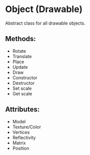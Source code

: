 Object (Drawable)
=================
Abstract class for all drawable objects.

Methods:
--------
  * Rotate
  * Translate
  * Place
  * Update
  * Draw
  * Constructor
  * Destructor
  * Set scale
  * Get scale

Attributes:
-----------
  * Model
  * Texture/Color
  * Vertices
  * Reflectivity
  * Matrix
  * Position
